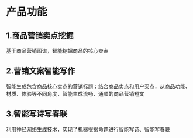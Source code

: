 # 产品功能

## 1.商品营销卖点挖掘
基于商品营销图谱，智能挖掘商品的核心卖点

## 2.营销文案智能写作
智能生成包含商品核心卖点的营销标题；结合商品卖点和用户买点，从商品功能、材质、体验等不同角度，智能生成流畅、通顺的商品营销短文

## 3.智能写诗写春联
利用神经网络生成技术，实现了机器根据命题进行智能写诗、智能写春联